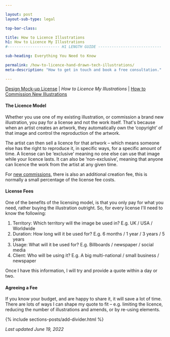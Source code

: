 ```yaml
---

layout: post
layout-sub-type: legal

top-bar-class:

title: How to Licence Illustrations
h1: How to Licence My Illustrations
#----------------------- H1 LENGTH GUIDE ----------------------------

sub-heading: Everything You Need to Know

permalink: /how-to-licence-hand-drawn-tech-illustrations/
meta-description: "How to get in touch and book a free consultation."

---
```







<div><p class="breadcrumb smallest"><a href="/design-mock-up-licence/">Design Mock-up License</a> | <em>How to Licence My Illustrations</em> | <a href="/how-to-commission-new-hand-drawn-tech-illustrations/"> How to Commission New Illustrations</a></p></div>



#### The Licence Model


Whether you use one of my existing illustration, or commission a brand new illustration, you pay for a license and not the work itself. That's because when an artist creates an artwork, they automatically own the ‘copyright’ of that image and control the reproduction of the artwork.

The artist can then sell a licence for that artwork – which means someone else has the right to reproduce it, in specific ways, for a specific amount of time. A license can be ‘exclusive’ meaning no one else can use that image while your licence lasts. It can also be ‘non-exclusive’, meaning that anyone can licence the work from the artist at any given time.

For [new commissions](/how-to-commission-new-illustrations/), there is also an additional creation fee, this is normally a small percentage of the license fee costs.






#### License Fees


One of the benefits of the licensing model, is that you only pay for what you need, rather buying the illustration outright. So, for every license I'll need to know the following:


1. Territory: Which territory will the image be used in? E.g. UK / USA / Worldwide
2. Duration: How long will it be used for? E.g. 6 months / 1 year / 3 years / 5 years
3. Usage: What will it be used for? E.g. Billboards / newspaper / social media
4. Client: Who will be using it? E.g. A big multi-national / small business / newspaper


Once I have this information, I will try and provide a quote within a day or two.





#### Agreeing a Fee


If you know your budget, and are happy to share it, it will save a lot of time. There are lots of ways I can shape my quote to fit – e.g. limiting the licence, reducing the number of illustrations and amends, or by re-using elements.



<!-- DIVIDER  -->
{% include sections-posts/add-divider.html %}

*Last updated June 19, 2022*
 






